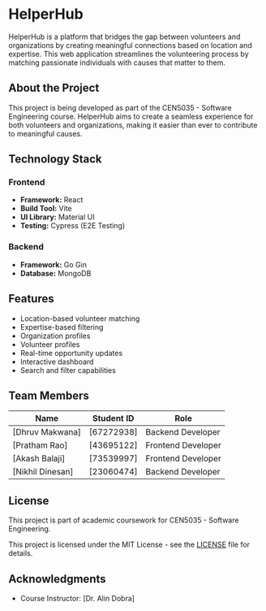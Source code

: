 # HelperHub

HelperHub is a platform that bridges the gap between volunteers and organizations by creating meaningful connections based on location and expertise. This web application streamlines the volunteering process by matching passionate individuals with causes that matter to them.

## About the Project

This project is being developed as part of the CEN5035 - Software Engineering course. HelperHub aims to create a seamless experience for both volunteers and organizations, making it easier than ever to contribute to meaningful causes.

## Technology Stack

### Frontend
- **Framework:** React
- **Build Tool:** Vite
- **UI Library:** Material UI
- **Testing:** Cypress (E2E Testing)

### Backend
- **Framework:** Go Gin
- **Database:** MongoDB

## Features

- Location-based volunteer matching
- Expertise-based filtering
- Organization profiles
- Volunteer profiles
- Real-time opportunity updates
- Interactive dashboard
- Search and filter capabilities


## Team Members

| Name | Student ID | Role |
|------|------------|------|
| [Dhruv Makwana] | [67272938] | Backend Developer |
| [Pratham Rao] | [43695122] | Frontend Developer |
| [Akash Balaji] | [73539997] | Frontend Developer |
| [Nikhil Dinesan] | [23060474] | Backend Developer |


## License
This project is part of academic coursework for CEN5035 - Software Engineering.

This project is licensed under the MIT License - see the [LICENSE](LICENSE) file for details.

## Acknowledgments

- Course Instructor: [Dr. Alin Dobra]

